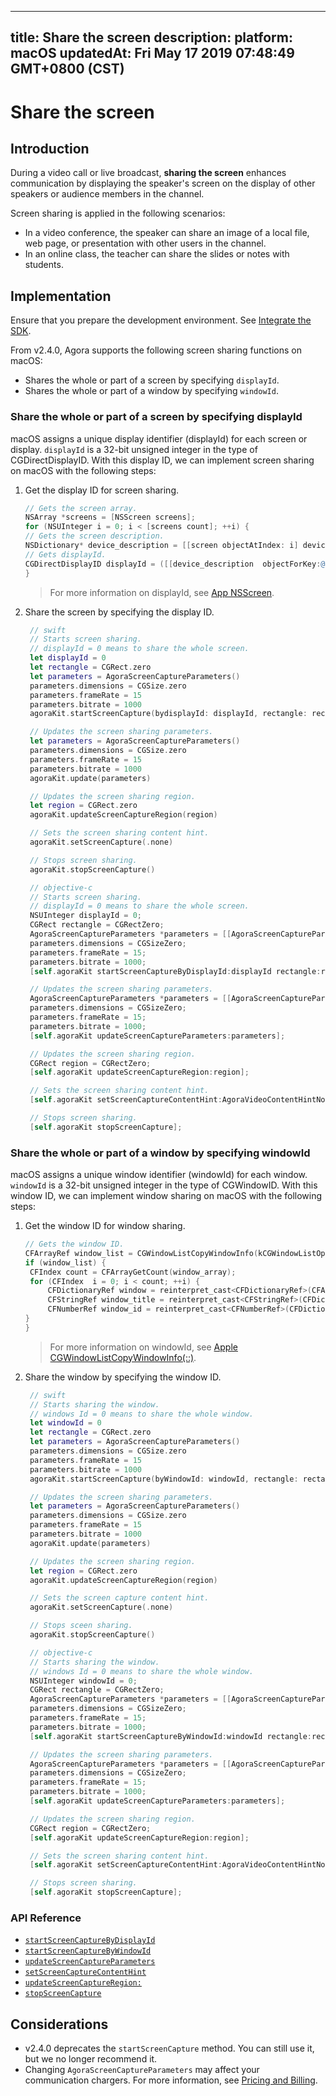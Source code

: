
---
title: Share the screen
description: 
platform: macOS
updatedAt: Fri May 17 2019 07:48:49 GMT+0800 (CST)
---
# Share the screen
## Introduction

During a video call or live broadcast, **sharing the screen** enhances communication by displaying the speaker's screen on the display of other speakers or audience members in the channel.

Screen sharing is applied in the following scenarios:

- In a video conference, the speaker can share an image of a local file, web page, or presentation with other users in the channel.
- In an online class, the teacher can share the slides or notes with students.

## Implementation

Ensure that you prepare the development environment. See [Integrate the SDK](../../en/Video/mac_video.md).

From v2.4.0, Agora supports the following screen sharing functions on macOS:

- Shares the whole or part of a screen by specifying `displayId`.
- Shares the whole or part of a window by specifying `windowId`.

### Share the whole or part of a screen by specifying displayId

macOS assigns a unique display identifier (displayId) for each screen or display. `displayId` is a 32-bit unsigned integer in the type of CGDirectDisplayID. With this display ID, we can implement screen sharing on macOS with the following steps:

1. Get the display ID for screen sharing.

   ```objective-c
   // Gets the screen array.
   NSArray *screens = [NSScreen screens];
   for (NSUInteger i = 0; i < [screens count]; ++i) {
   // Gets the screen description.
   NSDictionary* device_description = [[screen objectAtIndex: i] deviceDescription];
   // Gets displayId.
   CGDirectDisplayID displayId = ([[device_description  objectForKey:@"NSScreenNumber"] intValue]);
   }
   ```

   > For more information on displayId, see [App NSScreen](https://developer.apple.com/documentation/appkit/nsscreen).

2. Share the screen by specifying the display ID.

   ```swift
    // swift
    // Starts screen sharing.
    // displayId = 0 means to share the whole screen.
    let displayId = 0
    let rectangle = CGRect.zero
    let parameters = AgoraScreenCaptureParameters()
    parameters.dimensions = CGSize.zero
    parameters.frameRate = 15
    parameters.bitrate = 1000
    agoraKit.startScreenCapture(bydisplayId: displayId, rectangle: rectangle, parameters: parameters)
   
    // Updates the screen sharing parameters.
    let parameters = AgoraScreenCaptureParameters()
    parameters.dimensions = CGSize.zero
    parameters.frameRate = 15
    parameters.bitrate = 1000
    agoraKit.update(parameters)
   
    // Updates the screen sharing region.
    let region = CGRect.zero
    agoraKit.updateScreenCaptureRegion(region)
   
    // Sets the screen sharing content hint.
    agoraKit.setScreenCapture(.none)
   
    // Stops screen sharing.
    agoraKit.stopScreenCapture()
   
   ```

   ```objective-c
    // objective-c
    // Starts screen sharing.
    // displayId = 0 means to share the whole screen.
    NSUInteger displayId = 0;
    CGRect rectangle = CGRectZero;
    AgoraScreenCaptureParameters *parameters = [[AgoraScreenCaptureParameters alloc] init];
    parameters.dimensions = CGSizeZero;
    parameters.frameRate = 15;
    parameters.bitrate = 1000;
    [self.agoraKit startScreenCaptureByDisplayId:displayId rectangle:rectangle parameters:parameters];
   
    // Updates the screen sharing parameters.
    AgoraScreenCaptureParameters *parameters = [[AgoraScreenCaptureParameters alloc] init];
    parameters.dimensions = CGSizeZero;
    parameters.frameRate = 15;
    parameters.bitrate = 1000;
    [self.agoraKit updateScreenCaptureParameters:parameters];
   
    // Updates the screen sharing region.
    CGRect region = CGRectZero;
    [self.agoraKit updateScreenCaptureRegion:region];
   
    // Sets the screen sharing content hint.
    [self.agoraKit setScreenCaptureContentHint:AgoraVideoContentHintNone];
   
    // Stops screen sharing.
    [self.agoraKit stopScreenCapture];
   ```

### Share the whole or part of a window by specifying windowId

macOS assigns a unique window identifier (windowId) for each window. `windowId` is a 32-bit unsigned integer in the type of CGWindowID. With this window ID, we can implement window sharing on macOS with the following steps:

1. Get the window ID for window sharing.

   ```objective-c
   // Gets the window ID.
   CFArrayRef window_list = CGWindowListCopyWindowInfo(kCGWindowListOptionOnScreenOnly | kCGWindowListExcludeDesktopElements, kCGNullWindowID);
   if (window_list) {
    CFIndex count = CFArrayGetCount(window_array);
    for (CFIndex  i = 0; i < count; ++i) {
        CFDictionaryRef window = reinterpret_cast<CFDictionaryRef>(CFArrayAtIndex(window_array, i));
        CFStringRef window_title = reinterpret_cast<CFStringRef>(CFDictionaryGetValue(window, kCGWindowName));
        CFNumberRef window_id = reinterpret_cast<CFNumberRef>(CFDictionaryGetValue(window, kCGWindowNumber));
   }
   }
   ```

   > For more information on windowId, see [Apple CGWindowListCopyWindowInfo(::)](https://developer.apple.com/documentation/coregraphics/1455137-cgwindowlistcopywindowinfo).

2. Share the window by specifying the window ID.

   ```swift
    // swift
    // Starts sharing the window.
    // windows Id = 0 means to share the whole window.
    let windowId = 0
    let rectangle = CGRect.zero
    let parameters = AgoraScreenCaptureParameters()
    parameters.dimensions = CGSize.zero
    parameters.frameRate = 15
    parameters.bitrate = 1000
    agoraKit.startScreenCapture(byWindowId: windowId, rectangle: rectangle, parameters: parameters)
   
    // Updates the screen sharing parameters.
    let parameters = AgoraScreenCaptureParameters()
    parameters.dimensions = CGSize.zero
    parameters.frameRate = 15
    parameters.bitrate = 1000
    agoraKit.update(parameters)
   
    // Updates the screen sharing region.
    let region = CGRect.zero
    agoraKit.updateScreenCaptureRegion(region)
   
    // Sets the screen capture content hint.
    agoraKit.setScreenCapture(.none)
   
    // Stops sceen sharing.
    agoraKit.stopScreenCapture()
   ```

   ```objective-c
    // objective-c
    // Starts sharing the window.
    // windows Id = 0 means to share the whole window.
    NSUInteger windowId = 0;
    CGRect rectangle = CGRectZero;
    AgoraScreenCaptureParameters *parameters = [[AgoraScreenCaptureParameters alloc] init];
    parameters.dimensions = CGSizeZero;
    parameters.frameRate = 15;
    parameters.bitrate = 1000;
    [self.agoraKit startScreenCaptureByWindowId:windowId rectangle:rectangle parameters:parameters];
   
    // Updates the screen sharing parameters.
    AgoraScreenCaptureParameters *parameters = [[AgoraScreenCaptureParameters alloc] init];
    parameters.dimensions = CGSizeZero;
    parameters.frameRate = 15;
    parameters.bitrate = 1000;
    [self.agoraKit updateScreenCaptureParameters:parameters];
   
    // Updates the screen sharing region.
    CGRect region = CGRectZero;
    [self.agoraKit updateScreenCaptureRegion:region];
   
    // Sets the screen sharing content hint.
    [self.agoraKit setScreenCaptureContentHint:AgoraVideoContentHintNone];
   
    // Stops screen sharing.
    [self.agoraKit stopScreenCapture];
   ```

  
### API Reference
* [`startScreenCaptureByDisplayId`](https://docs.agora.io/en/Video/API%20Reference/oc/v2.4/Classes/AgoraRtcEngineKit.html#//api/name/startScreenCaptureByDisplayId:rectangle:parameters:)
* [`startScreenCaptureByWindowId`](https://docs.agora.io/en/Video/API%20Reference/oc/v2.4/Classes/AgoraRtcEngineKit.html#//api/name/startScreenCaptureByWindowId:rectangle:parameters:)
* [`updateScreenCaptureParameters`](https://docs.agora.io/en/Video/API%20Reference/oc/v2.4/Classes/AgoraRtcEngineKit.html#//api/name/updateScreenCaptureParameters:)
* [`setScreenCaptureContentHint`](https://docs.agora.io/en/Video/API%20Reference/oc/v2.4/Classes/AgoraRtcEngineKit.html#//api/name/setScreenCaptureContentHint:)
* [`updateScreenCaptureRegion:`](https://docs.agora.io/en/Video/API%20Reference/oc/v2.4/Classes/AgoraRtcEngineKit.html#//api/name/updateScreenCaptureRegion:)
* [`stopScreenCapture`](https://docs.agora.io/en/Video/API%20Reference/oc/v2.4/Classes/AgoraRtcEngineKit.html#//api/name/stopScreenCapture)

## Considerations

- v2.4.0 deprecates the `startScreenCapture` method. You can still use it, but we no longer recommend it.
- Changing `AgoraScreenCaptureParameters` may affect your communication chargers. For more information, see [Pricing and Billing](../../en/Agora%20Platform/billing_faq.md).
